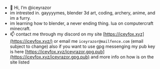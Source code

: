 - 👋 Hi, I’m @iceyrazor
- im intrested in. gayyyymes, blender 3d art, coding, archery, anime, and im a furry.
- im learning how to blender, a never ending thing. lua on computercraft minecraft.
- 📫 contact me through my discord on my site [https://iceyfox.xyz](https://iceyfox.xyz/) or email me ``iceyrazor@mailfence.com`` (email subject to change)
also if you want to use gpg messenging my pub key is here [https://iceyfox.xyz/iceyrazor.gpg.pub](https://iceyfox.xyz/iceyrazor.gpg.pub) and more info on how is on the site listed

<!---
iceyrazor/iceyrazor is a ✨ special ✨ repository because its `README.md` (this file) appears on your GitHub profile.
You can click the Preview link to take a look at your changes.
--->
